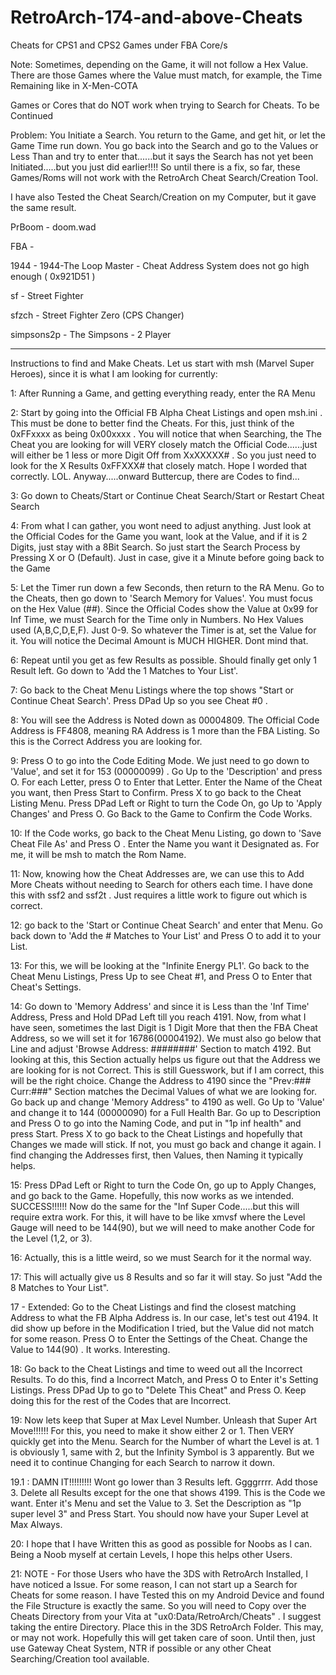 # RetroArch-174-and-above-Cheats
Cheats for CPS1 and CPS2 Games under FBA Core/s

Note: Sometimes, depending on the Game, it will not follow a Hex Value. There are those Games where the Value must match, for example, the Time Remaining like in X-Men-COTA

Games or Cores that do NOT work when trying to Search for Cheats. To be Continued

Problem: You Initiate a Search. You return to the Game, and get hit, or let the Game Time run down. You go back into the Search and go to the Values or Less Than and try to enter that......but it says the Search has not yet been Initiated.....but you just did earlier!!!! So until there is a fix, so far, these Games/Roms will not work with the RetroArch Cheat Search/Creation Tool.

I have also Tested the Cheat Search/Creation on my Computer, but it gave the same result.

PrBoom - doom.wad

FBA -

1944 - 1944-The Loop Master - Cheat Address System does not go high enough ( 0x921D51 )

sf - Street Fighter

sfzch - Street Fighter Zero (CPS Changer)

simpsons2p - The Simpsons - 2 Player


--------------------------------------------------------------------------------------------

Instructions to find and Make Cheats. Let us start with msh (Marvel Super Heroes), since it is what I am looking for currently:

1: After Running a Game, and getting everything ready, enter the RA Menu

2: Start by going into the Official FB Alpha Cheat Listings and open msh.ini . This must be done to better find the Cheats. For this, just think of the 0xFFxxxx as being 0x00xxxx . You will notice that when Searching, the The Cheat you are looking for will VERY closely match the Official Code......just will either be 1 less or more Digit Off from XxXXXXX# . So you just need to look for the X Results 0xFFXXX# that closely match. Hope I worded that correctly. LOL. Anyway.....onward Buttercup, there are Codes to find...

3: Go down to Cheats/Start or Continue Cheat Search/Start or Restart Cheat Search

4: From what I can gather, you wont need to adjust anything. Just look at the Official Codes for the Game you want, look at the Value, and if it is 2 Digits, just stay with a 8Bit Search. So just start the Search Process by Pressing X or O (Default). Just in case, give it a Minute before going back to the Game

5: Let the Timer run down a few Seconds, then return to the RA Menu. Go to the Cheats, then go down to 'Search Memory for Values'. You must focus on the Hex Value (##). Since the Official Codes show the Value at 0x99 for Inf Time, we must Search for the Time only in Numbers. No Hex Values used (A,B,C,D,E,F). Just 0-9. So whatever the Timer is at, set the Value for it. You will notice the Decimal Amount is MUCH HIGHER. Dont mind that.

6: Repeat until you get as few Results as possible. Should finally get only 1 Result left. Go down to 'Add the 1 Matches to Your List'.

7: Go back to the Cheat Menu Listings where the top shows "Start or Continue Cheat Search'. Press DPad Up so you see Cheat #0 .

8: You will see the Address is Noted down as 00004809. The Official Code Address is FF4808, meaning RA Address is 1 more than the FBA Listing. So this is the Correct Address you are looking for. 

9: Press O to go into the Code Editing Mode. We just need to go down to 'Value', and set it for 153 (00000099) . Go Up to the 'Description' and press O. For each Letter, press O to Enter that Letter. Enter the Name of the Cheat you want, then Press Start to Confirm. Press X to go back to the Cheat Listing Menu. Press DPad Left or Right to turn the Code On, go Up to 'Apply Changes' and Press O. Go Back to the Game to Confirm the Code Works.

10: If the Code works, go back to the Cheat Menu Listing, go down to 'Save Cheat File As' and Press O . Enter the Name you want it Designated as. For me, it will be msh to match the Rom Name.

11: Now, knowing how the Cheat Addresses are, we can use this to Add More Cheats without needing to Search for others each time. I have done this with ssf2 and ssf2t . Just requires a little work to figure out which is correct. 

12: go back to the 'Start or Continue Cheat Search' and enter that Menu. Go back down to 'Add the # Matches to Your List' and Press O to add it to your List.

13: For this, we will be looking at the "Infinite Energy PL1'. Go back to the Cheat Menu Listings, Press Up to see Cheat #1, and Press O to Enter that Cheat's Settings.

14: Go down to 'Memory Address' and since it is Less than the 'Inf Time' Address, Press and Hold DPad Left till you reach 4191. Now, from what I have seen, sometimes the last Digit is 1 Digit More that then the FBA Cheat Address, so we will set it for 16786(00004192). We must also go below that Line and adjust 'Browse Address: ########' Section to match 4192. But looking at this, this Section actually helps us figure out that the Address we are looking for is not Correct. This is still Guesswork, but if I am correct, this will be the right choice. Change the Address to 4190 since the "Prev:### Curr:###" Section matches the Decimal Values of what we are looking for. Go back up and change 'Memory Address" to 4190 as well. Go Up to 'Value' and change it to 144 (00000090) for a Full Health Bar. Go up to Description and Press O to go into the Naming Code, and put in "1p inf health" and press Start. Press X to go back to the Cheat Listings and hopefully that Changes we made will stick. If not, you must go back and change it again. I find changing the Addresses first, then Values, then Naming it typically helps.

15: Press DPad Left or Right to turn the Code On, go up to Apply Changes, and go back to the Game. Hopefully, this now works as we intended. SUCCESS!!!!!! Now do the same for the "Inf Super Code.....but this will require extra work. For this, it will have to be like xmvsf where the Level Gauge will need to be 144(90), but we will need to make another Code for the Level (1,2, or 3).

16: Actually, this is a little weird, so we must Search for it the normal way.

17: This will actually give us 8 Results and so far it will stay. So just "Add the 8 Matches to Your List".

17 - Extended: Go to the Cheat Listings and find the closest matching Address to what the FB Alpha Address is. In our case, let's test out 4194. It did show up before in the Modification I tried, but the Value did not match for some reason. Press O to Enter the Settings of the Cheat. Change the Value to 144(90) . It works. Interesting.

18: Go back to the Cheat Listings and time to weed out all the Incorrect Results. To do this, find a Incorrect Match, and Press O to Enter it's Setting Listings. Press DPad Up to go to "Delete This Cheat" and Press O. Keep doing this for the rest of the Codes that are Incorrect.

19: Now lets keep that Super at Max Level Number. Unleash that Super Art Move!!!!!! For this, you need to make it show either 2 or 1. Then VERY quickly get into the Menu. Search for the Number of whart the Level is at. 1 is obviously 1, same with 2, but the Infinity Symbol is 3 apparently. But we need it to continue Changing for each Search to narrow it down. 

19.1 : DAMN IT!!!!!!!!! Wont go lower than 3 Results left. Ggggrrrr. Add those 3. Delete all Results except for the one that shows 4199. This is the Code we want. Enter it's Menu and set the Value to 3. Set the Description as "1p super level 3" and Press Start. You should now have your Super Level at Max Always.

20: I hope that I have Written this as good as possible for Noobs as I can. Being a Noob myself at certain Levels, I hope this helps other Users.

21: NOTE - For those Users who have the 3DS with RetroArch Installed, I have noticed a Issue. For some reason, I can not start up a Search for Cheats for some reason. I have Tested this on my Android Device and found the File Structure is exactly the same. So you will need to Copy over the Cheats Directory from your Vita at "ux0:Data/RetroArch/Cheats" . I suggest taking the entire Directory. Place this in the 3DS RetroArch Folder. This may, or may not work. Hopefully this will get taken care of soon. Until then, just use Gateway Cheat System, NTR if possible or any other Cheat Searching/Creation tool available.
